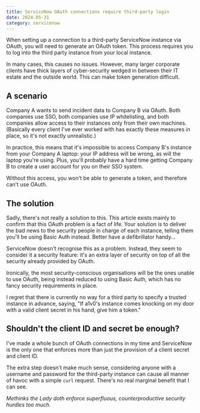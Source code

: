```yaml
---
title: ServiceNow OAuth connections require third-party login
date: 2024-05-31
category: servicenow
---
```


When setting up a connection to a third-party ServiceNow instance via OAuth, you will need to generate an OAuth token. This process requires you to log into the third party instance from your local instance.

In many cases, this causes no issues. However, many larger corporate clients have thick layers of cyber-security wedged in between their IT estate and the outside world. This can make token generation difficult.

## A scenario

Company A wants to send incident data to Company B via OAuth. Both companies use SSO, both companies use IP whitelisting, and both companies allow access to their instances only from their own machines. (Basically every client I've ever worked with has exactly these measures in place, so it's not exactly unrealistic.)

In practice, this means that it's impossible to access Company B's instance from your Company A laptop: your IP address will be wrong, as will the laptop you're using. Plus, you'll probably have a hard time getting Company B to create a user account for you on their SSO system.

Without this access, you won't be able to generate a token, and therefore can't use OAuth.

## The solution

Sadly, there's not really a solution to this. This article exists mainly to confirm that this OAuth problem is a fact of life. Your solution is to deliver the bad news to the security people in charge of each instance, telling them you'll be using Basic Auth instead. Better have a defibrillator handy...

ServiceNow doesn't recognise this as a problem. Instead, they seem to consider it a security feature: it's an extra layer of security on top of all the security already provided by OAuth.

Ironically, the most security-conscious organisations will be the ones unable to use OAuth, being instead reduced to using Basic Auth, which has no fancy security requirements in place.

I regret that there is currently no way for a third party to specify a trusted instance in advance, saying, "If a1v0's instance comes knocking on my door with a valid client secret in his hand, give him a token."

## Shouldn't the client ID and secret be enough?

I've made a whole bunch of OAuth connections in my time and ServiceNow is the only one that enforces more than just the provision of a client secret and client ID.

The extra step doesn't make much sense, considering anyone with a username and password for the third-party instance can cause all manner of havoc with a simple `curl` request. There's no real marginal benefit that I can see.

_Methinks the Lady doth enforce superfluous, counterproductive security hurdles too much._
